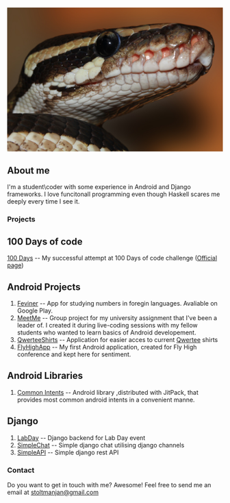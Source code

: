 ![Head python](/images/python.jpg)

## About me

I'm a student\coder with some experience in Android and Django frameworks. I love funcitonall programming even though Haskell scares me deeply every time I see it.  

### Projects

## 100 Days of code 
[100 Days](https://github.com/JanStoltman/100DaysOfCode) -- My successful attempt at 100 Days of code challenge ([Official page](http://www.100daysofcode.com/))

## Android Projects
1. [Feviner](https://github.com/JanStoltman/Feviner) -- App for studying numbers in foregin languages. Avaliable on Google Play.
2. [MeetMe](https://github.com/JanStoltman/MeetMe_frontend) -- Group project for my university assignment that I've been a leader of. I created it during live-coding sessions with my fellow students who wanted to learn basics of Android developement. 
3. [QwerteeShirts](https://github.com/JanStoltman/QwerteeShirts) -- Application for easier acces to current [Qwertee](https://www.qwertee.com/) shirts
4. [FlyHighApp](https://github.com/JanStoltman/Fly_High) -- My first Android application, created for Fly High conference and kept here for sentiment. 

## Android Libraries
1. [Common Intents](https://github.com/JanStoltman/CommonIntents) -- Android library ,distributed with JitPack, that provides most common android intents in a convenient manne.

## Django 
1. [LabDay](https://github.com/JanStoltman/LabDayBackend) -- Django backend for Lab Day event
2. [SimpleChat](https://github.com/JanStoltman/100DaysOfCode/tree/master/Django/SOC2) -- Simple django chat utilising django channels
3. [SimpleAPI](https://github.com/JanStoltman/100DaysOfCode/tree/master/Django/SOC) -- Simple django rest API

### Contact

Do you want to get in touch with me? Awesome! Feel free to send me an email at stoltmanjan@gmail.com 
